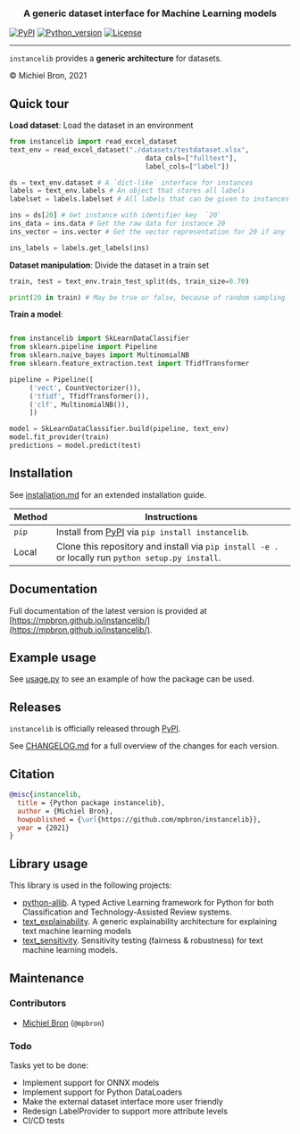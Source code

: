 **<h3 align="center">
A generic dataset interface for Machine Learning models**
</h3>

[![PyPI](https://img.shields.io/pypi/v/instancelib)](https://pypi.org/project/instancelib/)
[![Python_version](https://img.shields.io/badge/python-3.8%20%7C%203.9%20%7C%203.10-blue)](https://pypi.org/project/instancelib/)
[![License](https://img.shields.io/pypi/l/instancelib)](https://www.gnu.org/licenses/lgpl-3.0.en.html)

---

`instancelib` provides a **generic architecture** for datasets. 

&copy; Michiel Bron, 2021

## Quick tour
**Load dataset**: Load the dataset in an environment
```python
from instancelib import read_excel_dataset
text_env = read_excel_dataset("./datasets/testdataset.xlsx",
                                  data_cols=["fulltext"],
                                  label_cols=["label"])

ds = text_env.dataset # A `dict-like` interface for instances
labels = text_env.labels # An object that stores all labels
labelset = labels.labelset # All labels that can be given to instances

ins = ds[20] # Get instance with identifier key  `20`
ins_data = ins.data # Get the raw data for instance 20
ins_vector = ins.vector # Get the vector representation for 20 if any

ins_labels = labels.get_labels(ins)
``` 

**Dataset manipulation**: Divide the dataset in a train set
```python
train, test = text_env.train_test_split(ds, train_size=0.70)

print(20 in train) # May be true or false, because of random sampling
```

**Train a model**:
```python

from instancelib import SkLearnDataClassifier
from sklearn.pipeline import Pipeline 
from sklearn.naive_bayes import MultinomialNB 
from sklearn.feature_extraction.text import TfidfTransformer

pipeline = Pipeline([
     ('vect', CountVectorizer()),
     ('tfidf', TfidfTransformer()),
     ('clf', MultinomialNB()),
     ])

model = SkLearnDataClassifier.build(pipeline, text_env)
model.fit_provider(train)
predictions = model.predict(test)
```
## Installation
See [installation.md](docs/installation.md) for an extended installation guide.

| Method | Instructions |
|--------|--------------|
| `pip` | Install from [PyPI](https://pypi.org/project/instancelib/) via `pip install instancelib`. |
| Local | Clone this repository and install via `pip install -e .` or locally run `python setup.py install`.

## Documentation
Full documentation of the latest version is provided at [https://mpbron.github.io/instancelib/](https://mpbron.github.io/instancelib/).

## Example usage
See [usage.py](usage.py) to see an example of how the package can be used.

## Releases
`instancelib` is officially released through [PyPI](https://pypi.org/project/instancelib/).

See [CHANGELOG.md](CHANGELOG.md) for a full overview of the changes for each version.

## Citation
```bibtex
@misc{instancelib,
  title = {Python package instancelib},
  author = {Michiel Bron},
  howpublished = {\url{https://github.com/mpbron/instancelib}},
  year = {2021}
}
```
## Library usage
This library is used in the following projects:
- [python-allib](https://github.com/mpbron/allib). A typed Active Learning framework for Python for both Classification and Technology-Assisted Review systems.
- [text_explainability](https://marcelrobeer.github.io/text_explainability/). A generic explainability architecture for explaining text machine learning models
- [text_sensitivity](https://marcelrobeer.github.io/text_sensitivity/). Sensitivity testing (fairness & robustness) for text machine learning models.

## Maintenance
### Contributors
- [Michiel Bron](https://www.uu.nl/staff/MPBron) (`@mpbron`)

### Todo
Tasks yet to be done:

* Implement support for ONNX models
* Implement support for Python DataLoaders
* Make the external dataset interface more user friendly
* Redesign LabelProvider to support more attribute levels
* CI/CD tests